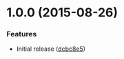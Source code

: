 <a name="1.0.0"></a>
# 1.0.0 (2015-08-26)


### Features

* Initial release ([dcbc8e5](https://github.com/pmsipilot/https://github.com/pmsipilot/gulp-check-deps/commit/dcbc8e5))



